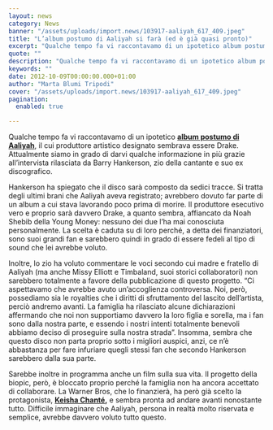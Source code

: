 ```yaml
---
layout: news
category: News
banner: "/assets/uploads/import.news/103917-aaliyah_617_409.jpeg"
title: "L’album postumo di Aaliyah si farà (ed è già quasi pronto)"
excerpt: "Qualche tempo fa vi raccontavamo di un ipotetico album postumo di Aaliyah, il cui produttore artistico designato sembrava essere Drake. Attualmente siamo in grado di darvi qualche informazione in più grazie all’intervista rilasciata da Barry Hankerson, zio della cantante e suo ex discografico. Hankerson ha spiegato che il disco sarà composto da sedici tracce. Si [&hellip"
quote: ""
description: "Qualche tempo fa vi raccontavamo di un ipotetico album postumo di Aaliyah, il cui produttore artistico designato sembrava essere Drake. Attualmente siamo in grado di darvi qualche informazione in più grazie all’intervista rilasciata da Barry Hankerson, zio della cantante e suo ex discografico. Hankerson ha spiegato che il disco sarà composto da sedici tracce. Si [&hellip"
keywords: ""
date: 2012-10-09T00:00:00.000+01:00
author: "Marta Blumi Tripodi"
cover: "/assets/uploads/import.news/103917-aaliyah_617_409.jpeg"
pagination:
  enabled: true

---
```


Qualche tempo fa vi raccontavamo di un ipotetico [**album postumo di Aaliyah**](https://hotmc.com/drake-produrra-il-disco-postumo-di-aaliyah/ "http://hotmc.com/drake-produrra-il-disco-postumo-di-aaliyah/"), il cui produttore artistico designato sembrava essere Drake. Attualmente siamo in grado di darvi qualche informazione in più grazie all’intervista rilasciata da Barry Hankerson, zio della cantante e suo ex discografico.

Hankerson ha spiegato che il disco sarà composto da sedici tracce. Si tratta degli ultimi brani che Aaliyah aveva registrato; avrebbero dovuto far parte di un album a cui stava lavorando poco prima di morire. Il produttore esecutivo vero e proprio sarà davvero Drake, a quanto sembra, affiancato da Noah Shebib della Young Money: nessuno dei due l’ha mai conosciuta personalmente. La scelta è caduta su di loro perché, a detta dei finanziatori, sono suoi grandi fan e sarebbero quindi in grado di essere fedeli al tipo di sound che lei avrebbe voluto.

Inoltre, lo zio ha voluto commentare le voci secondo cui madre e fratello di Aaliyah (ma anche Missy Elliott e Timbaland, suoi storici collaboratori) non sarebbero totalmente a favore della pubblicazione di questo progetto. “Ci aspettavamo che avrebbe avuto un’accoglienza controversa. Noi, però, possediamo sia le royalties che i diritti di sfruttamento del lascito dell’artista, perciò andremo avanti. La famiglia ha rilasciato alcune dichiarazioni affermando che noi non supportiamo davvero la loro figlia e sorella, ma i fan sono dalla nostra parte, e essendo i nostri intenti totalmente benevoli abbiamo deciso di proseguire sulla nostra strada”. Insomma, sembra che questo disco non parta proprio sotto i migliori auspici, anzi, ce n’è abbastanza per fare infuriare quegli stessi fan che secondo Hankerson sarebbero dalla sua parte.

Sarebbe inoltre in programma anche un film sulla sua vita. Il progetto della biopic, però, è bloccato proprio perché la famiglia non ha ancora accettato di collaborare. La Warner Bros, che lo finanzierà, ha però già scelto la protagonista, **[Keisha Chanté](https://en.wikipedia.org/wiki/Keshia%5FChant%C3%A9 "http://en.wikipedia.org/wiki/Keshia_Chant%C3%A9"),** e sembra pronta ad andare avanti nonostante tutto. Difficile immaginare che Aaliyah, persona in realtà molto riservata e semplice, avrebbe davvero voluto tutto questo.